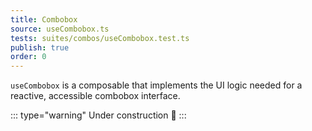 ```yaml
---
title: Combobox
source: useCombobox.ts
tests: suites/combos/useCombobox.test.ts
publish: true
order: 0
---
```


`useCombobox` is a composable that implements the UI logic needed for a reactive, accessible combobox interface.

::: type="warning"
Under construction 🚧
:::
